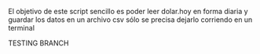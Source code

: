 El objetivo de este script sencillo es poder leer dolar.hoy
en forma diaria y guardar los datos en un archivo csv
sólo se precisa dejarlo corriendo en un terminal

TESTING BRANCH